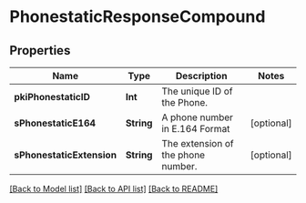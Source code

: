 # PhonestaticResponseCompound

## Properties
Name | Type | Description | Notes
------------ | ------------- | ------------- | -------------
**pkiPhonestaticID** | **Int** | The unique ID of the Phone. | 
**sPhonestaticE164** | **String** | A phone number in E.164 Format | [optional] 
**sPhonestaticExtension** | **String** | The extension of the phone number. | [optional] 

[[Back to Model list]](../README.md#documentation-for-models) [[Back to API list]](../README.md#documentation-for-api-endpoints) [[Back to README]](../README.md)


